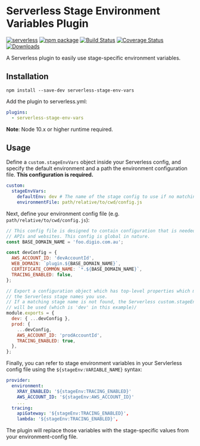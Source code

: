 # Serverless Stage Environment Variables Plugin

[![serverless][sls-image]][sls-url]
[![npm package][npm-image]][npm-url]
[![Build Status][travis-image]][travis-url]
[![Coverage Status][coveralls-image]][coveralls-url]
[![Downloads][downloads-image]][npm-url]

A Serverless plugin to easily use stage-specific environment variables.

## Installation

```
npm install --save-dev serverless-stage-env-vars
```

Add the plugin to serverless.yml:

```yaml
plugins:
  - serverless-stage-env-vars
```

**Note**: Node 10.x or higher runtime required.

## Usage

Define a `custom.stageEnvVars` object inside your Serverless config, and specify the default environment and a path the environment configuration file.
**This configuration is required.**

```yaml
custom:
  stageEnvVars:
    defaultEnv: dev # The name of the stage config to use if no matching stage is found
    environmentFile: path/relative/to/cwd/config.js
```

Next, define your environment config file (e.g. `path/relative/to/cwd/config.js`):

```js
// This config file is designed to contain configuration that is needed by
// APIs and websites. This config is global in nature.
const BASE_DOMAIN_NAME = 'foo.digio.com.au';

const devConfig = {
  AWS_ACCOUNT_ID: 'devAccountId',
  WEB_DOMAIN: `plugin.${BASE_DOMAIN_NAME}`,
  CERTIFICATE_COMMON_NAME: `*.${BASE_DOMAIN_NAME}`,
  TRACING_ENABLED: false,
};

// Export a configuration object which has top-level properties which match
// the Serverless stage names you use.
// If a matching stage name is not found, the Serverless custom.stageEnvVars.defaultEnv config
// will be used (which is 'dev' in this example)/
module.exports = {
  dev: { ...devConfig },
  prod: {
    ...devConfig,
    AWS_ACCOUNT_ID: 'prodAccountId',
    TRACING_ENABLED: true,
  },
};
```

Finally, you can refer to stage environment variables in your Servlerless config file using the `${stageEnv:VARIABLE_NAME}` syntax:

```yaml
provider:
  environment:
    XRAY_ENABLED: '${stageEnv:TRACING_ENABLED}'
    AWS_ACCOUNT_ID: '${stageEnv:AWS_ACCOUNT_ID}'
    ...
  tracing:
    apiGateway: '${stageEnv:TRACING_ENABLED}',
    lambda: '${stageEnv:TRACING_ENABLED}',
```

The plugin will replace those variables with the stage-specific values from your environment-config file.

[sls-image]: http://public.serverless.com/badges/v3.svg
[sls-url]: http://www.serverless.com
[npm-image]: https://img.shields.io/npm/v/serverless-stage-env-vars.svg
[npm-url]: http://npmjs.org/package/serverless-stage-env-vars
[travis-image]: https://travis-ci.org/digio/serverless-stage-env-vars.svg?branch=master
[travis-url]: https://travis-ci.org/digio/serverless-stage-env-vars
[coveralls-image]: https://coveralls.io/repos/github/digio/serverless-stage-env-vars/badge.svg?branch=master
[coveralls-url]: https://coveralls.io/github/digio/serverless-stage-env-vars?branch=master
[downloads-image]: https://img.shields.io/npm/dm/serverless-stage-env-vars.svg
